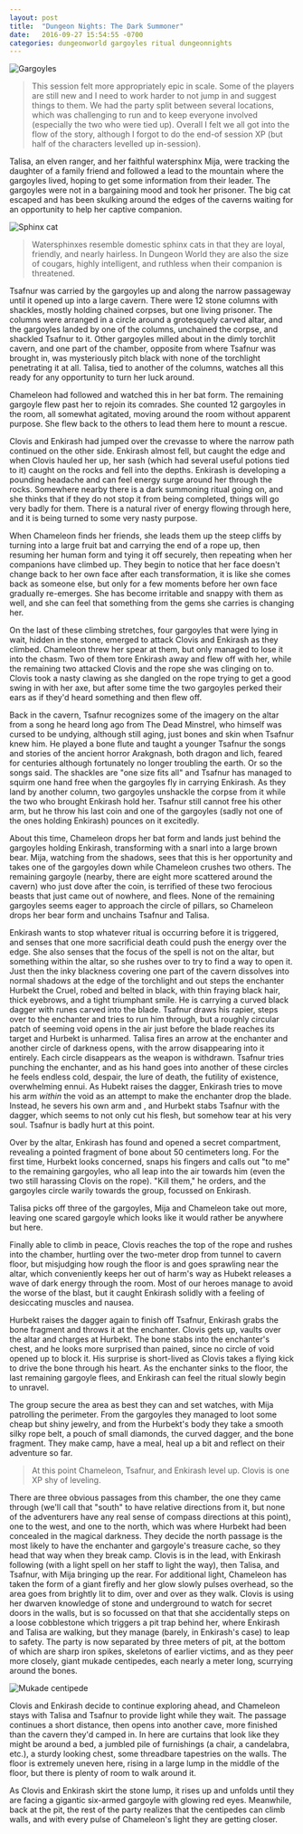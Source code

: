 ```yaml
---
layout: post
title:  "Dungeon Nights: The Dark Summoner"
date:   2016-09-27 15:54:55 -0700
categories: dungeonworld gargoyles ritual dungeonnights
---
```

![Gargoyles](http://magickalgraphics.com/Graphics/Dark/Gargoyles/gargoyle33.jpg)

> This session felt more appropriately epic in scale. Some of the players are
> still new and I need to work harder to not jump in and suggest things to them.
> We had the party split between several locations, which was challenging to
> run and to keep everyone involved (especially the two who were tied up).
> Overall I felt we all got into the flow of the story, although I forgot to
> do the end-of session XP (but half of the characters levelled up in-session).

Talisa, an elven ranger, and her faithful watersphinx Mija, were tracking the daughter
of a family friend and followed a lead to the mountain where the gargoyles lived,
hoping to get some information from their leader. The gargoyles were not in a
bargaining mood and took her prisoner. The big cat escaped and has been skulking
around the edges of the caverns waiting for an opportunity to help her captive
companion.

![Sphinx cat](https://upload.wikimedia.org/wikipedia/commons/thumb/e/e8/Sphinx2_July_2006.jpg/256px-Sphinx2_July_2006.jpg)



> Watersphinxes resemble domestic sphinx cats in that they are loyal, friendly,
> and nearly hairless. In Dungeon World they are also the size of cougars, highly
> intelligent, and ruthless when their companion is threatened.

Tsafnur was carried by the gargoyles up and along the narrow passageway until
it opened up into a large cavern. There were 12 stone columns with shackles,
mostly holding chained corpses, but one living prisoner. The columns were arranged
in a circle around a grotesquely carved altar, and the gargoyles landed by one
of the columns, unchained the corpse, and shackled Tsafnur to it. Other gargoyles
milled about in the dimly torchlit cavern, and one part of the chamber, opposite
from where Tsafnur was brought in, was mysteriously pitch black with none of the
torchlight penetrating it at all. Talisa, tied to another of the columns, watches
all this ready for any opportunity to turn her luck around.

Chameleon had followed and watched this in her bat form. The remaining gargoyle
flew past her to rejoin its comrades. She counted 12 gargoyles in the room, all
somewhat agitated, moving around the room without apparent purpose. She flew
back to the others to lead them here to mount a rescue.

Clovis and Enkirash had jumped over the crevasse to where the narrow path continued
on the other side. Enkirash almost fell, but caught the edge and when Clovis hauled
her up, her sash (which had several useful potions tied to it) caught on the rocks
and fell into the depths. Enkirash is developing a pounding headache and can feel
energy surge around her through the rocks. Somewhere nearby there is a dark
summoning ritual going on, and she thinks that if they do not stop it from being
completed, things will go very badly for them. There is a natural river of energy
flowing through here, and it is being turned to some very nasty purpose.

When Chameleon finds her friends, she leads them up the steep cliffs by turning into
a large fruit bat and carrying the end of a rope up, then resuming her human form
and tying it off securely, then repeating when her companions have climbed up.
They begin to notice that her face doesn't change back to her own face after each
transformation, it is like she comes back as someone else, but only for a few moments
before her own face gradually re-emerges. She has become irritable and snappy with
them as well, and she can feel that something from the gems she carries is changing
her.

On the last of these climbing stretches, four gargoyles that were lying in wait,
hidden in the stone, emerged to attack Clovis and Enkirash as they climbed. Chameleon
threw her spear at them, but only managed to lose it into the chasm. Two
of them tore Enkirash away and flew off with her, while the remaining two attacked
Clovis and the rope she was clinging on to. Clovis took a nasty clawing as she
dangled on the rope trying to get a good swing in with her axe, but after some
time the two gargoyles perked their ears as if they'd heard something and then
flew off.

Back in the cavern, Tsafnur recognizes some of the imagery on the altar from a song
he heard long ago from The Dead Minstrel, who himself was cursed to be undying,
although still aging, just bones and skin when Tsafnur knew him. He played a bone
flute and taught a younger Tsafnur the songs and stories of the ancient horror
Arakgnash, both dragon and lich, feared for centuries although fortunately no longer
troubling the earth. Or so the songs said. The shackles are "one size fits all" and
Tsafnur has managed to squirm one hand free when the gargoyles fly in carrying
Enkirash. As they land by another column, two gargoyles unshackle the corpse from
it while the two who brought Enkirash hold her. Tsafnur still cannot free his other
arm, but he throw his last coin and one of the gargoyles (sadly not one of the ones
holding Enkirash) pounces on it excitedly.

About this time, Chameleon drops her bat form and lands just behind the gargoyles
holding Enkirash, transforming with a snarl into a large brown bear. Mija, watching
from the shadows, sees that this is her opportunity and takes one of the gargoyles
down while Chameleon crushes two others. The remaining gargoyle (nearby, there are
eight more scattered around the cavern) who just dove after the coin, is terrified
of these two ferocious beasts that just came out of nowhere, and flees. None of the
remaining gargoyles seems eager to approach the circle of pillars, so Chameleon drops
her bear form and unchains Tsafnur and Talisa.

Enkirash wants to stop whatever ritual is occurring before it is triggered, and senses
that one more sacrificial death could push the energy over the edge. She also senses
that the focus of the spell is not on the altar, but something within the altar, so
she rushes over to try to find a way to open it. Just then the inky blackness covering
one part of the cavern dissolves into normal shadows at the edge of the torchlight
and out steps the enchanter Hurbekt the Cruel, robed and belted in black, with thin
fraying black hair, thick eyebrows, and a tight triumphant smile. He is carrying
a curved black dagger with runes carved into the blade. Tsafnur draws his rapier,
steps over to the enchanter and tries to run him through, but a roughly circular patch
of seeming void opens in the air just before the blade reaches its target and Hurbekt
is unharmed. Talisa fires an arrow at the enchanter and another circle of darkness
opens, with the arrow disappearing into it entirely. Each circle disappears as the
weapon is withdrawn. Tsafnur tries punching the enchanter,
and as his hand goes into another of these circles he feels endless cold, despair,
the lure of death, the futility of existence, overwhelming ennui. As Hubekt raises
the dagger, Enkirash tries to move his arm *within* the void as an attempt
to make the enchanter drop the blade. Instead, he severs his own arm and , and Hurbekt
stabs Tsafnur with the dagger, which seems to not only cut his flesh, but somehow tear
at his very soul. Tsafnur is badly hurt at this point.

Over by the altar, Enkirash has found and opened a secret compartment, revealing a pointed
fragment of bone about 50 centimeters long. For the first time, Hurbekt looks concerned,
snaps his fingers and calls out "to me" to the remaining gargoyles, who all leap into
the air towards him (even the two still harassing Clovis on the rope). "Kill them," he
orders, and the gargoyles circle warily towards the group, focussed on Enkirash.

Talisa picks off three of the gargoyles, Mija and Chameleon take out more, leaving one
scared gargoyle which looks like it would rather be anywhere but here.

Finally able to climb in peace, Clovis reaches the top of the rope and rushes into the chamber,
hurtling over the two-meter drop from tunnel to cavern floor, but misjudging how
rough the floor is and goes sprawling near the altar, which conveniently keeps her
out of harm's way as Hubekt releases a wave of dark energy through the room. Most of our heroes
manage to avoid the worse of the blast, but it caught Enkirash solidly with a feeling
of desiccating muscles and nausea.

Hurbekt raises the dagger again to finish off Tsafnur, Enkirash grabs the bone fragment
and throws it at the enchanter. Clovis gets up, vaults over the altar and charges
at Hurbekt. The bone stabs into the enchanter's chest, and he looks more surprised
than pained, since no circle of void opened up to block it. His surprise is short-lived
as Clovis takes a flying kick to drive the bone through his heart. As the enchanter
sinks to the floor, the last remaining gargoyle flees, and Enkirash can feel the
ritual slowly begin to unravel.

The group secure the area as best they can and set watches, with Mija patrolling
the perimeter. From the gargoyles they managed to loot some cheap but shiny jewelry,
and from the Hurbekt's body they take a smooth silky rope belt, a pouch of small
diamonds, the curved dagger, and the bone fragment. They make camp, have a meal,
heal up a bit and reflect on their adventure so far.

> At this point Chameleon, Tsafnur, and Enkirash level up. Clovis is one XP shy of leveling.

There are three obvious passages from this chamber, the one they came through (we'll
call that "south" to have relative directions from it, but none of the adventurers
have any real sense of compass directions at this point), one to the west, and one to
the north, which was where Hurbekt had been concealed in the magical darkness. They
decide the north passage is the most likely to have the enchanter and gargoyle's
treasure cache, so they head that way when they break camp. Clovis is in the lead,
with Enkirash following (with a light spell on her staff to light the way), then
Talisa, and Tsafnur, with Mija bringing up the rear. For additional light, Chameleon
has taken the form of a giant firefly and her glow slowly pulses overhead, so the
area goes from brightly lit to dim, over and over as they walk.
Clovis is using her dwarven knowledge of stone and underground to watch for secret
doors in the walls, but is so focussed on that that she accidentally steps on a loose
cobblestone which triggers a pit trap behind her, where Enkirash and Talisa are
walking, but they manage (barely, in Enkirash's case) to leap to safety. The party is
now separated by three meters of pit, at the bottom of which are sharp iron spikes,
skeletons of earlier victims, and as they peer more closely, giant mukade centipedes,
each nearly a meter long, scurrying around the bones.

![Mukade centipede](https://thejapans.files.wordpress.com/2011/07/1336626300_514b097807.jpg)

Clovis and Enkirash decide to continue exploring ahead, and Chameleon stays with
Talisa and Tsafnur to provide light while they wait. The passage continues a short
distance, then opens into another cave, more finished than the cavern they'd camped in.
In here are curtains that look like they might be around a bed, a jumbled pile of
furnishings (a chair, a candelabra, etc.), a sturdy looking chest, some threadbare
tapestries on the walls. The floor is extremely uneven here, rising in a large lump
in the middle of the floor, but there is plenty of room to walk around it.

As Clovis and Enkirash skirt the stone lump, it rises up and unfolds until they
are facing a gigantic six-armed gargoyle with glowing red eyes. Meanwhile, back at
the pit, the rest of the party realizes that the centipedes can climb walls, and with
every pulse of Chameleon's light they are getting closer.
